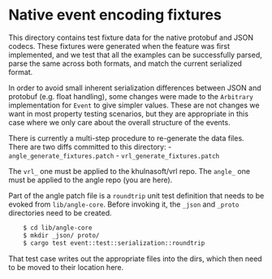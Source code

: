 # Native event encoding fixtures

This directory contains test fixture data for the native protobuf and JSON
codecs. These fixtures were generated when the feature was first implemented,
and we test that all the examples can be successfully parsed, parse the same
across both formats, and match the current serialized format.

In order to avoid small inherent serialization differences between JSON and
protobuf (e.g. float handling), some changes were made to the `Arbitrary`
implementation for `Event` to give simpler values. These are not changes we want
in most property testing scenarios, but they are appropriate in this case where
we only care about the overall structure of the events.

There is currently a multi-step procedure to re-generate the data files.
There are two diffs committed to this directory:
    - `angle_generate_fixtures.patch`
    - `vrl_generate_fixtures.patch`

The `vrl_` one must be applied to the khulnasoft/vrl repo.
The `angle_` one must be applied to the angle repo (you are here).

Part of the angle patch file is a `roundtrip` unit test definition that needs
to be evoked from `lib/angle-core`. Before invoking it, the `_json` and `_proto`
directories need to be created.

```bash
    $ cd lib/angle-core
    $ mkdir _json/ proto/
    $ cargo test event::test::serialization::roundtrip
```

That test case writes out the appropriate files into the dirs, which then need to be
moved to their location here.
